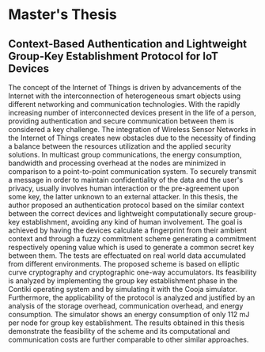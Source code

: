 # Master's Thesis
## Context-Based  Authentication  and  Lightweight  Group-Key Establishment Protocol for IoT Devices

The concept of the Internet of Things is driven by advancements of the Internet with the interconnection of heterogeneous smart objects using different networking and communication technologies. 
With the rapidly increasing number of interconnected devices present in the life of a person, providing authentication and secure communication between them is considered a key challenge.
The integration of Wireless Sensor Networks in the Internet of Things creates new obstacles due to the necessity of finding a balance between the resources utilization and the applied security solutions.
In multicast group communications, the energy consumption, bandwidth and processing overhead at the nodes are minimized in comparison to a point-to-point communication system.
To securely transmit a message in order to maintain confidentiality of the data and the user's privacy, usually involves human interaction or the pre-agreement upon some key, the latter unknown to an external attacker. 
In this thesis, the author proposed an authentication protocol based on the similar context between the correct devices and lightweight computationally secure group-key establishment, avoiding any kind of human involvement.
The goal is achieved by having the devices calculate a fingerprint from their ambient context and through a fuzzy commitment scheme generating a commitment respectively opening value which is used to generate a common secret key between them.
The tests are effectuated on real world data accumulated from different environments.
The proposed scheme is based on elliptic curve cryptography and cryptographic one-way accumulators. 
Its feasibility is analyzed by implementing the group key establishment phase in the Contiki operating system and by simulating it with the Cooja simulator. 
Furthermore, the applicability of the protocol is analyzed and justified by an analysis of the storage overhead, communication overhead, and energy consumption.
The simulator shows an energy consumption of only  112 mJ per node for group key establishment.
The results obtained in this thesis demonstrate the feasibility of the scheme and its computational and communication costs are further comparable to other similar approaches.
